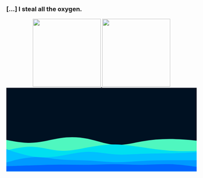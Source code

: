 ### [...] I steal all the oxygen.

<!--
**anthony-freitas/anthony-freitas** is a ✨ _special_ ✨ repository because its `README.md` (this file) appears on your GitHub profile.

Here are some ideas to get you started:

- 🔭 I’m currently working on ...
- 🌱 I’m currently learning ...
- 👯 I’m looking to collaborate on ...
- 🤔 I’m looking for help with ...
- 💬 Ask me about ...
- 📫 How to reach me: ...
- 😄 Pronouns: ...
- ⚡ Fun fact: ...
-->

<div align="center">
  <a href="https://github.com/melon-yellow">
  <img height="180em" src="https://github-readme-stats.vercel.app/api?username=melon-yellow&show_icons=true&theme=aura&include_all_commits=true&count_private=true&nocache=1" />
  <img height="180em" src="https://github-readme-stats.vercel.app/api/top-langs/?username=melon-yellow&layout=compact&langs_count=7&theme=aura&nocache=1" />
</div>
<div>
  <svg id="visual" viewBox="0 0 1640 720" width="1640" height="720" xmlns="http://www.w3.org/2000/svg" xmlns:xlink="http://www.w3.org/1999/xlink" version="1.1"><rect x="0" y="0" width="1640" height="720" fill="#001122"></rect><path d="M0 450L39 457.2C78 464.3 156 478.7 234.2 473.7C312.3 468.7 390.7 444.3 468.8 433.2C547 422 625 424 703 440.3C781 456.7 859 487.3 937 492.2C1015 497 1093 476 1171.2 462.2C1249.3 448.3 1327.7 441.7 1405.8 441.8C1484 442 1562 449 1601 452.5L1640 456L1640 721L1601 721C1562 721 1484 721 1405.8 721C1327.7 721 1249.3 721 1171.2 721C1093 721 1015 721 937 721C859 721 781 721 703 721C625 721 547 721 468.8 721C390.7 721 312.3 721 234.2 721C156 721 78 721 39 721L0 721Z" fill="#4ff7bf"></path><path d="M0 541L39 532C78 523 156 505 234.2 509C312.3 513 390.7 539 468.8 543C547 547 625 529 703 514.3C781 499.7 859 488.3 937 488.8C1015 489.3 1093 501.7 1171.2 513.7C1249.3 525.7 1327.7 537.3 1405.8 542.5C1484 547.7 1562 546.3 1601 545.7L1640 545L1640 721L1601 721C1562 721 1484 721 1405.8 721C1327.7 721 1249.3 721 1171.2 721C1093 721 1015 721 937 721C859 721 781 721 703 721C625 721 547 721 468.8 721C390.7 721 312.3 721 234.2 721C156 721 78 721 39 721L0 721Z" fill="#00e0f0"></path><path d="M0 529L39 542.3C78 555.7 156 582.3 234.2 593.2C312.3 604 390.7 599 468.8 586.3C547 573.7 625 553.3 703 552.2C781 551 859 569 937 574.5C1015 580 1093 573 1171.2 569.8C1249.3 566.7 1327.7 567.3 1405.8 565.7C1484 564 1562 560 1601 558L1640 556L1640 721L1601 721C1562 721 1484 721 1405.8 721C1327.7 721 1249.3 721 1171.2 721C1093 721 1015 721 937 721C859 721 781 721 703 721C625 721 547 721 468.8 721C390.7 721 312.3 721 234.2 721C156 721 78 721 39 721L0 721Z" fill="#00c0ff"></path><path d="M0 644L39 633.5C78 623 156 602 234.2 599.3C312.3 596.7 390.7 612.3 468.8 619C547 625.7 625 623.3 703 627C781 630.7 859 640.3 937 641.5C1015 642.7 1093 635.3 1171.2 631C1249.3 626.7 1327.7 625.3 1405.8 624.8C1484 624.3 1562 624.7 1601 624.8L1640 625L1640 721L1601 721C1562 721 1484 721 1405.8 721C1327.7 721 1249.3 721 1171.2 721C1093 721 1015 721 937 721C859 721 781 721 703 721C625 721 547 721 468.8 721C390.7 721 312.3 721 234.2 721C156 721 78 721 39 721L0 721Z" fill="#0099ff"></path><path d="M0 676L39 674.8C78 673.7 156 671.3 234.2 668.7C312.3 666 390.7 663 468.8 662.8C547 662.7 625 665.3 703 664.5C781 663.7 859 659.3 937 659.7C1015 660 1093 665 1171.2 664.3C1249.3 663.7 1327.7 657.3 1405.8 659.3C1484 661.3 1562 671.7 1601 676.8L1640 682L1640 721L1601 721C1562 721 1484 721 1405.8 721C1327.7 721 1249.3 721 1171.2 721C1093 721 1015 721 937 721C859 721 781 721 703 721C625 721 547 721 468.8 721C390.7 721 312.3 721 234.2 721C156 721 78 721 39 721L0 721Z" fill="#0066ff"></path></svg>
</div>
